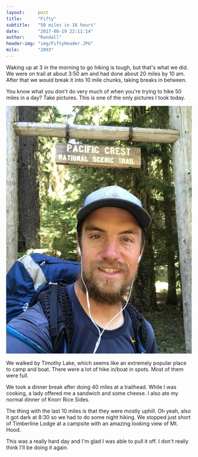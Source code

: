 ```yaml
---
layout:     post
title:      "Fifty"
subtitle:   "50 miles in 18 hours"
date:       "2017-08-19 22:11:14"
author:     "Randall"
header-img: "img/FiftyHeader.JPG"
mile:       "2093"
---
```

Waking up at 3 in the morning to go hiking is tough, but that's what we did. We were on trail at about 3:50 am and had done about 20 miles by 10 am. After that we would break it into 10 mile chunks, taking breaks in between.

You know what you don't do very much of when you're trying to hike 50 miles in a day? Take pictures. This is one of the only pictures I took today.

![photo0](/img/FiftyPost0.JPG)

We walked by Timothy Lake, which seems like an extremely popular place to camp and boat. There were a lot of hike in/boat in spots. Most of them were full.

We took a dinner break after doing 40 miles at a trailhead. While I was cooking, a lady offered me a sandwich and some cheese. I also ate my normal dinner of Knorr Rice Sides.

The thing with the last 10 miles is that they were mostly uphill. Oh yeah, also it got dark at 8:30 so we had to do some night hiking. We stopped just short of Timberline Lodge at a campsite with an amazing looking view of Mt. Hood.

This was a really hard day and I'm glad I was able to pull it off. I don't really think I'll be doing it again.
